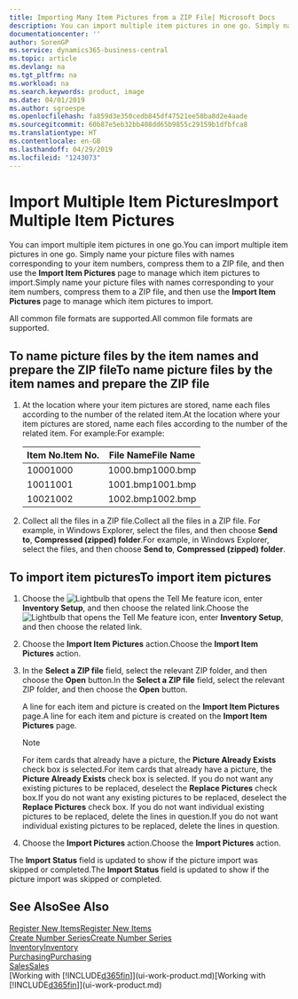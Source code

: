 ```yaml
---
title: Importing Many Item Pictures from a ZIP File| Microsoft Docs
description: You can import multiple item pictures in one go. Simply name your picture files with names corresponding to your item numbers, compress them to a zip file, and then use the Import Item Pictures page to manage which item pictures to import.
documentationcenter: ''
author: SorenGP
ms.service: dynamics365-business-central
ms.topic: article
ms.devlang: na
ms.tgt_pltfrm: na
ms.workload: na
ms.search.keywords: product, image
ms.date: 04/01/2019
ms.author: sgroespe
ms.openlocfilehash: fa859d3e350cedb845df47521ee58ba8d2e4aade
ms.sourcegitcommit: 60b87e5eb32bb408dd65b9855c29159b1dfbfca8
ms.translationtype: HT
ms.contentlocale: en-GB
ms.lasthandoff: 04/29/2019
ms.locfileid: "1243073"
---
```

# <a name="import-multiple-item-pictures"></a><span data-ttu-id="4b1a0-104">Import Multiple Item Pictures</span><span class="sxs-lookup"><span data-stu-id="4b1a0-104">Import Multiple Item Pictures</span></span>
<span data-ttu-id="4b1a0-105">You can import multiple item pictures in one go.</span><span class="sxs-lookup"><span data-stu-id="4b1a0-105">You can import multiple item pictures in one go.</span></span> <span data-ttu-id="4b1a0-106">Simply name your picture files with names corresponding to your item numbers, compress them to a ZIP file, and then use the **Import Item Pictures** page to manage which item pictures to import.</span><span class="sxs-lookup"><span data-stu-id="4b1a0-106">Simply name your picture files with names corresponding to your item numbers, compress them to a ZIP file, and then use the **Import Item Pictures** page to manage which item pictures to import.</span></span>

<span data-ttu-id="4b1a0-107">All common file formats are supported.</span><span class="sxs-lookup"><span data-stu-id="4b1a0-107">All common file formats are supported.</span></span>

## <a name="to-name-picture-files-by-the-item-names-and-prepare-the-zip-file"></a><span data-ttu-id="4b1a0-108">To name picture files by the item names and prepare the ZIP file</span><span class="sxs-lookup"><span data-stu-id="4b1a0-108">To name picture files by the item names and prepare the ZIP file</span></span>
1. <span data-ttu-id="4b1a0-109">At the location where your item pictures are stored, name each files according to the number of the related item.</span><span class="sxs-lookup"><span data-stu-id="4b1a0-109">At the location where your item pictures are stored, name each files according to the number of the related item.</span></span> <span data-ttu-id="4b1a0-110">For example:</span><span class="sxs-lookup"><span data-stu-id="4b1a0-110">For example:</span></span>

    |<span data-ttu-id="4b1a0-111">Item No.</span><span class="sxs-lookup"><span data-stu-id="4b1a0-111">Item No.</span></span>|<span data-ttu-id="4b1a0-112">File Name</span><span class="sxs-lookup"><span data-stu-id="4b1a0-112">File Name</span></span>|
    |-|-|
    |<span data-ttu-id="4b1a0-113">1000</span><span class="sxs-lookup"><span data-stu-id="4b1a0-113">1000</span></span>|<span data-ttu-id="4b1a0-114">1000.bmp</span><span class="sxs-lookup"><span data-stu-id="4b1a0-114">1000.bmp</span></span>|
    |<span data-ttu-id="4b1a0-115">1001</span><span class="sxs-lookup"><span data-stu-id="4b1a0-115">1001</span></span>|<span data-ttu-id="4b1a0-116">1001.bmp</span><span class="sxs-lookup"><span data-stu-id="4b1a0-116">1001.bmp</span></span>|
    |<span data-ttu-id="4b1a0-117">1002</span><span class="sxs-lookup"><span data-stu-id="4b1a0-117">1002</span></span>|<span data-ttu-id="4b1a0-118">1002.bmp</span><span class="sxs-lookup"><span data-stu-id="4b1a0-118">1002.bmp</span></span>|

2. <span data-ttu-id="4b1a0-119">Collect all the files in a ZIP file.</span><span class="sxs-lookup"><span data-stu-id="4b1a0-119">Collect all the files in a ZIP file.</span></span> <span data-ttu-id="4b1a0-120">For example, in Windows Explorer, select the files, and then choose **Send to**, **Compressed (zipped) folder**.</span><span class="sxs-lookup"><span data-stu-id="4b1a0-120">For example, in Windows Explorer, select the files, and then choose **Send to**, **Compressed (zipped) folder**.</span></span>     

## <a name="to-import-item-pictures"></a><span data-ttu-id="4b1a0-121">To import item pictures</span><span class="sxs-lookup"><span data-stu-id="4b1a0-121">To import item pictures</span></span>
1. <span data-ttu-id="4b1a0-122">Choose the ![Lightbulb that opens the Tell Me feature](media/ui-search/search_small.png "Tell me what you want to do") icon, enter **Inventory Setup**, and then choose the related link.</span><span class="sxs-lookup"><span data-stu-id="4b1a0-122">Choose the ![Lightbulb that opens the Tell Me feature](media/ui-search/search_small.png "Tell me what you want to do") icon, enter **Inventory Setup**, and then choose the related link.</span></span>
2. <span data-ttu-id="4b1a0-123">Choose the **Import Item Pictures** action.</span><span class="sxs-lookup"><span data-stu-id="4b1a0-123">Choose the **Import Item Pictures** action.</span></span>
3. <span data-ttu-id="4b1a0-124">In the **Select a ZIP file** field, select the relevant ZIP folder, and then choose the **Open** button.</span><span class="sxs-lookup"><span data-stu-id="4b1a0-124">In the **Select a ZIP file** field, select the relevant ZIP folder, and then choose the **Open** button.</span></span>

    <span data-ttu-id="4b1a0-125">A line for each item and picture is created on the **Import Item Pictures** page.</span><span class="sxs-lookup"><span data-stu-id="4b1a0-125">A line for each item and picture is created on the **Import Item Pictures** page.</span></span>

    > [!NOTE]
    > <span data-ttu-id="4b1a0-126">For item cards that already have a picture, the **Picture Already Exists** check box is selected.</span><span class="sxs-lookup"><span data-stu-id="4b1a0-126">For item cards that already have a picture, the **Picture Already Exists** check box is selected.</span></span> <span data-ttu-id="4b1a0-127">If you do not want any existing pictures to be replaced, deselect the **Replace Pictures** check box.</span><span class="sxs-lookup"><span data-stu-id="4b1a0-127">If you do not want any existing pictures to be replaced, deselect the **Replace Pictures** check box.</span></span> <span data-ttu-id="4b1a0-128">If you do not want individual existing pictures to be replaced, delete the lines in question.</span><span class="sxs-lookup"><span data-stu-id="4b1a0-128">If you do not want individual existing pictures to be replaced, delete the lines in question.</span></span>

3. <span data-ttu-id="4b1a0-129">Choose the **Import Pictures** action.</span><span class="sxs-lookup"><span data-stu-id="4b1a0-129">Choose the **Import Pictures** action.</span></span>

<span data-ttu-id="4b1a0-130">The **Import Status** field is updated to show if the picture import was skipped or completed.</span><span class="sxs-lookup"><span data-stu-id="4b1a0-130">The **Import Status** field is updated to show if the picture import was skipped or completed.</span></span>       

## <a name="see-also"></a><span data-ttu-id="4b1a0-131">See Also</span><span class="sxs-lookup"><span data-stu-id="4b1a0-131">See Also</span></span>
[<span data-ttu-id="4b1a0-132">Register New Items</span><span class="sxs-lookup"><span data-stu-id="4b1a0-132">Register New Items</span></span>](inventory-how-register-new-items.md)  
[<span data-ttu-id="4b1a0-133">Create Number Series</span><span class="sxs-lookup"><span data-stu-id="4b1a0-133">Create Number Series</span></span>](ui-create-number-series.md)  
[<span data-ttu-id="4b1a0-134">Inventory</span><span class="sxs-lookup"><span data-stu-id="4b1a0-134">Inventory</span></span>](inventory-manage-inventory.md)  
[<span data-ttu-id="4b1a0-135">Purchasing</span><span class="sxs-lookup"><span data-stu-id="4b1a0-135">Purchasing</span></span>](purchasing-manage-purchasing.md)  
[<span data-ttu-id="4b1a0-136">Sales</span><span class="sxs-lookup"><span data-stu-id="4b1a0-136">Sales</span></span>](sales-manage-sales.md)  
<span data-ttu-id="4b1a0-137">[Working with [!INCLUDE[d365fin](includes/d365fin_md.md)]](ui-work-product.md)</span><span class="sxs-lookup"><span data-stu-id="4b1a0-137">[Working with [!INCLUDE[d365fin](includes/d365fin_md.md)]](ui-work-product.md)</span></span>
